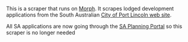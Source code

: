 This is a scraper that runs on [Morph](https://morph.io).  It scrapes lodged development applications from the South Australian [City of Port Lincoln web site](https://www.portlincoln.sa.gov.au).

All SA applications are now going through the [SA Planning Portal](https://github.com/planningalerts-scrapers/saplanningportal) so this scraper is no longer needed
